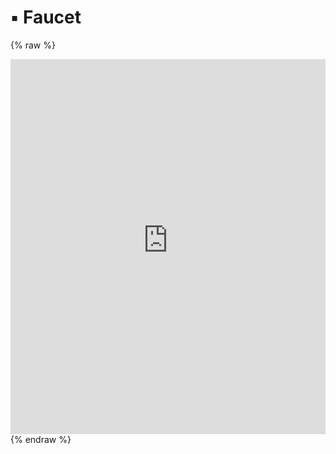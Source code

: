 # ▪️ Faucet

{% raw %}
<iframe
  src="https://faucet-git-main-elvins-projects-479406be.vercel.app/"
  width="100%"
  height="600px"
  frameborder="0"
  allowfullscreen>
</iframe>
{% endraw %}
